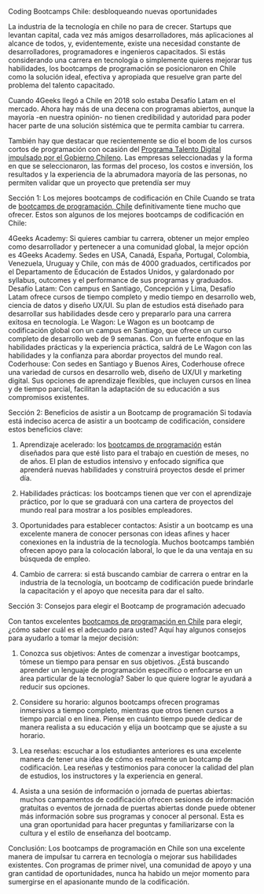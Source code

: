 Coding Bootcamps Chile: desbloqueando nuevas oportunidades 

La industria de la tecnología en chile no para de crecer. Startups que levantan capital, cada vez más amigos desarrolladores, más aplicaciones al alcance de todos, y, evidentemente, existe una necesidad constante de desarrolladores, programadores e ingenieros capacitados. 
Si estás considerando una carrera en tecnología o simplemente quieres mejorar tus habilidades, los bootcamps de programación se posicionaron en Chile como la solución ideal, efectiva y apropiada que resuelve gran parte del problema del talento capacitado. 

Cuando 4Geeks llegó a Chile en 2018 solo estaba Desafío Latam en el mercado. Ahora hay más de una decena con programas abiertos, aunque la mayoría -en nuestra opinión- no tienen credibilidad y autoridad para poder hacer parte de una solución sistémica que te permita cambiar tu carrera. 

También hay que destacar que recientemente se dio el boom de los cursos cortos de programación con ocasión del [Programa Talento Digital impulsado por el Gobierno Chileno](https://fch.cl/noticias/talento-digital-para-chile-cumple-cuatro-anos-con-mas-de-14-mil-becas-de-reconversion-y-especializacion-digital/#:~:text=Talento%20Digital%20para%20Chile%20es,acceder%20a%20empleos%20de%20calidad.). Las empresas seleccionadas y la forma en que se seleccionaron, las formas del proceso, los costos e inversión, los resultados y la experiencia de la abrumadora mayoría de las personas, no permiten validar que un proyecto que pretendía ser muy  

Sección 1: Los mejores bootcamps de codificación en Chile
Cuando se trata de [bootcamps de programación, Chile](https://4geeksacademy.com/es/coding-campus/bootcamp-programacion-santiago/) definitivamente tiene mucho que ofrecer. Estos son algunos de los mejores bootcamps de codificación en Chile:

4Geeks Academy: Si quieres cambiar tu carrera, obtener un mejor empleo como desarrollador y pertenecer a una comunidad global, la mejor opción es 4Geeks Academy. Sedes en USA, Canadá, España, Portugal, Colombia, Venezuela, Uruguay y Chile, con más de 4000 graduados, certificados por el Departamento de Educación de Estados Unidos, y galardonado por syllabus, outcomes y el performance de sus programas y graduados. 
Desafío Latam: Con campus en Santiago, Concepción y Lima, Desafío Latam ofrece cursos de tiempo completo y medio tiempo en desarrollo web, ciencia de datos y diseño UX/UI. Su plan de estudios está diseñado para desarrollar sus habilidades desde cero y prepararlo para una carrera exitosa en tecnología.
Le Wagon: Le Wagon es un bootcamp de codificación global con un campus en Santiago, que ofrece un curso completo de desarrollo web de 9 semanas. Con un fuerte enfoque en las habilidades prácticas y la experiencia práctica, saldrá de Le Wagon con las habilidades y la confianza para abordar proyectos del mundo real.
Coderhouse: Con sedes en Santiago y Buenos Aires, Coderhouse ofrece una variedad de cursos en desarrollo web, diseño de UX/UI y marketing digital. Sus opciones de aprendizaje flexibles, que incluyen cursos en línea y de tiempo parcial, facilitan la adaptación de su educación a sus compromisos existentes.

Sección 2: Beneficios de asistir a un Bootcamp de programación
Si todavía está indeciso acerca de asistir a un bootcamp de codificación, considere estos beneficios clave:

1. Aprendizaje acelerado: los [bootcamps de programación](https://4geeksacademy.com/es/curso-de-programacion-desde-cero) están diseñados para que esté listo para el trabajo en cuestión de meses, no de años. El plan de estudios intensivo y enfocado significa que aprenderá nuevas habilidades y construirá proyectos desde el primer día.

2. Habilidades prácticas: los bootcamps tienen que ver con el aprendizaje práctico, por lo que se graduará con una cartera de proyectos del mundo real para mostrar a los posibles empleadores.

3. Oportunidades para establecer contactos: Asistir a un bootcamp es una excelente manera de conocer personas con ideas afines y hacer conexiones en la industria de la tecnología. Muchos bootcamps también ofrecen apoyo para la colocación laboral, lo que le da una ventaja en su búsqueda de empleo.

4. Cambio de carrera: si está buscando cambiar de carrera o entrar en la industria de la tecnología, un bootcamp de codificación puede brindarle la capacitación y el apoyo que necesita para dar el salto.

Sección 3: Consejos para elegir el Bootcamp de programación adecuado

Con tantos excelentes [bootcamps de programación en Chile](https://4geeksacademy.com/es/coding-campus/bootcamp-programacion-santiago) para elegir, ¿cómo saber cuál es el adecuado para usted? Aquí hay algunos consejos para ayudarlo a tomar la mejor decisión:

1. Conozca sus objetivos: Antes de comenzar a investigar bootcamps, tómese un tiempo para pensar en sus objetivos. ¿Está buscando aprender un lenguaje de programación específico o enfocarse en un área particular de la tecnología? Saber lo que quiere lograr le ayudará a reducir sus opciones.

2. Considere su horario: algunos bootcamps ofrecen programas inmersivos a tiempo completo, mientras que otros tienen cursos a tiempo parcial o en línea. Piense en cuánto tiempo puede dedicar de manera realista a su educación y elija un bootcamp que se ajuste a su horario.

3. Lea reseñas: escuchar a los estudiantes anteriores es una excelente manera de tener una idea de cómo es realmente un bootcamp de codificación. Lea reseñas y testimonios para conocer la calidad del plan de estudios, los instructores y la experiencia en general.

4. Asista a una sesión de información o jornada de puertas abiertas: muchos campamentos de codificación ofrecen sesiones de información gratuitas o eventos de jornada de puertas abiertas donde puede obtener más información sobre sus programas y conocer al personal. Esta es una gran oportunidad para hacer preguntas y familiarizarse con la cultura y el estilo de enseñanza del bootcamp.

Conclusión:
Los bootcamps de programación en Chile son una excelente manera de impulsar tu carrera en tecnología o mejorar sus habilidades existentes. Con programas de primer nivel, una comunidad de apoyo y una gran cantidad de oportunidades, nunca ha habido un mejor momento para sumergirse en el apasionante mundo de la codificación. 
